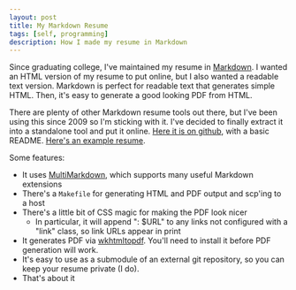 ```yaml
---
layout: post
title: My Markdown Resume
tags: [self, programming]
description: How I made my resume in Markdown
---
```


Since graduating college, I've maintained my resume in [Markdown][md]. I wanted an HTML version of my resume to put online, but I also wanted a readable text version. Markdown is perfect for readable text that generates simple HTML. Then, it's easy to generate a good looking PDF from HTML.

There are plenty of other Markdown resume tools out there, but I've been using this since 2009 so I'm sticking with it. I've decided to finally extract it into a standalone tool and put it online. [Here it is on github][github], with a basic README. [Here's an example resume][sample].

[github]: https://github.com/Pretz/markdown-resume
[sample]: http://pretz.github.io/markdown-resume/

Some features:

* It uses [MultiMarkdown][mmd], which supports many useful Markdown extensions
* There's a `Makefile` for generating HTML and PDF output and scp'ing to a host
* There's a little bit of CSS magic for making the PDF look nicer
    - In particular, it will append ": $URL" to any links not configured with a "link" class, so link URLs appear in print
* It generates PDF via [wkhtmltopdf](http://wkhtmltopdf.org). You'll need to install it before PDF generation will work.
* It's easy to use as a submodule of an external git repository, so you can keep your resume private (I do).
* That's about it

[md]: https://daringfireball.net/projects/markdown/
[mmd]: http://fletcherpenney.net/multimarkdown/